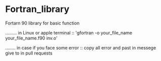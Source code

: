 # Fortran_library
Fortarn 90 library for basic function

......... in Linux or apple terminal ::
'gfortran -o your_file_name your_file_name.f90 inv.o'

........ in case if you face some error ::
copy all error and past in messege
give to in pull requests
